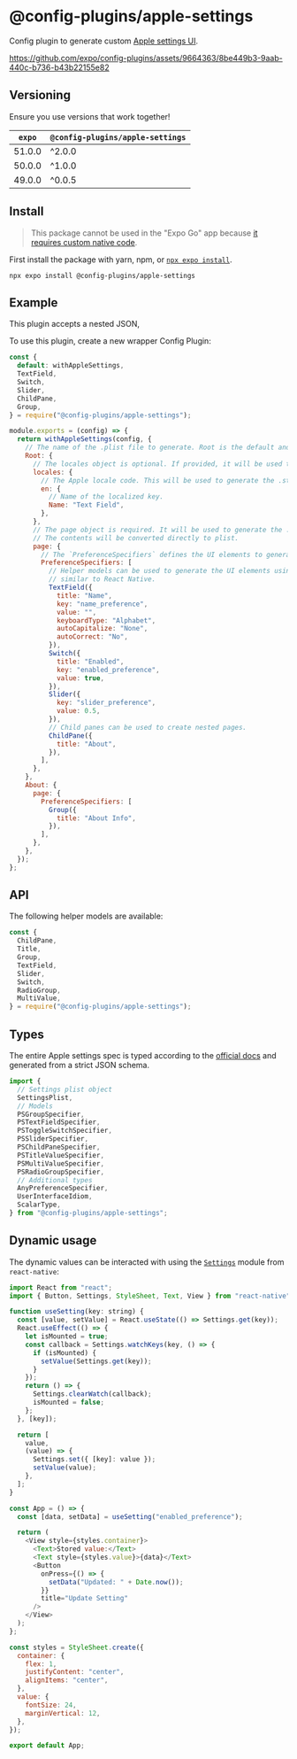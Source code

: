 # @config-plugins/apple-settings

Config plugin to generate custom [Apple settings UI](https://developer.apple.com/library/archive/documentation/Cocoa/Conceptual/UserDefaults/Preferences/Preferences.html).

https://github.com/expo/config-plugins/assets/9664363/8be449b3-9aab-440c-b736-b43b22155e82

## Versioning

Ensure you use versions that work together!

| `expo` | `@config-plugins/apple-settings` |
| ------ | -------------------------------- |
| 51.0.0 | ^2.0.0                           |
| 50.0.0 | ^1.0.0                           |
| 49.0.0 | ^0.0.5                           |

## Install

> This package cannot be used in the "Expo Go" app because [it requires custom native code](https://docs.expo.io/workflow/customizing/).

First install the package with yarn, npm, or [`npx expo install`](https://docs.expo.io/workflow/expo-cli/#expo-install).

```
npx expo install @config-plugins/apple-settings
```

## Example

This plugin accepts a nested JSON,

To use this plugin, create a new wrapper Config Plugin:

```js
const {
  default: withAppleSettings,
  TextField,
  Switch,
  Slider,
  ChildPane,
  Group,
} = require("@config-plugins/apple-settings");

module.exports = (config) => {
  return withAppleSettings(config, {
    // The name of the .plist file to generate. Root is the default and must be provided.
    Root: {
      // The locales object is optional. If provided, it will be used to generate the localized .strings files.
      locales: {
        // The Apple locale code. This will be used to generate the .strings file.
        en: {
          // Name of the localized key.
          Name: "Text Field",
        },
      },
      // The page object is required. It will be used to generate the .plist file.
      // The contents will be converted directly to plist.
      page: {
        // The `PreferenceSpecifiers` defines the UI elements to generate.
        PreferenceSpecifiers: [
          // Helper models can be used to generate the UI elements using a syntax that's
          // similar to React Native.
          TextField({
            title: "Name",
            key: "name_preference",
            value: "",
            keyboardType: "Alphabet",
            autoCapitalize: "None",
            autoCorrect: "No",
          }),
          Switch({
            title: "Enabled",
            key: "enabled_preference",
            value: true,
          }),
          Slider({
            key: "slider_preference",
            value: 0.5,
          }),
          // Child panes can be used to create nested pages.
          ChildPane({
            title: "About",
          }),
        ],
      },
    },
    About: {
      page: {
        PreferenceSpecifiers: [
          Group({
            title: "About Info",
          }),
        ],
      },
    },
  });
};
```

## API

The following helper models are available:

```js
const {
  ChildPane,
  Title,
  Group,
  TextField,
  Slider,
  Switch,
  RadioGroup,
  MultiValue,
} = require("@config-plugins/apple-settings");
```

## Types

The entire Apple settings spec is typed according to the [official docs](https://developer.apple.com/library/archive/documentation/PreferenceSettings/Conceptual/SettingsApplicationSchemaReference/Introduction/Introduction.html#//apple_ref/doc/uid/TP40007005-SW1) and generated from a strict JSON schema.

```ts
import {
  // Settings plist object
  SettingsPlist,
  // Models
  PSGroupSpecifier,
  PSTextFieldSpecifier,
  PSToggleSwitchSpecifier,
  PSSliderSpecifier,
  PSChildPaneSpecifier,
  PSTitleValueSpecifier,
  PSMultiValueSpecifier,
  PSRadioGroupSpecifier,
  // Additional types
  AnyPreferenceSpecifier,
  UserInterfaceIdiom,
  ScalarType,
} from "@config-plugins/apple-settings";
```

## Dynamic usage

The dynamic values can be interacted with using the [`Settings`](https://reactnative.dev/docs/settings) module from `react-native`:

```js
import React from "react";
import { Button, Settings, StyleSheet, Text, View } from "react-native";

function useSetting(key: string) {
  const [value, setValue] = React.useState(() => Settings.get(key));
  React.useEffect(() => {
    let isMounted = true;
    const callback = Settings.watchKeys(key, () => {
      if (isMounted) {
        setValue(Settings.get(key));
      }
    });
    return () => {
      Settings.clearWatch(callback);
      isMounted = false;
    };
  }, [key]);

  return [
    value,
    (value) => {
      Settings.set({ [key]: value });
      setValue(value);
    },
  ];
}

const App = () => {
  const [data, setData] = useSetting("enabled_preference");

  return (
    <View style={styles.container}>
      <Text>Stored value:</Text>
      <Text style={styles.value}>{data}</Text>
      <Button
        onPress={() => {
          setData("Updated: " + Date.now());
        }}
        title="Update Setting"
      />
    </View>
  );
};

const styles = StyleSheet.create({
  container: {
    flex: 1,
    justifyContent: "center",
    alignItems: "center",
  },
  value: {
    fontSize: 24,
    marginVertical: 12,
  },
});

export default App;
```

